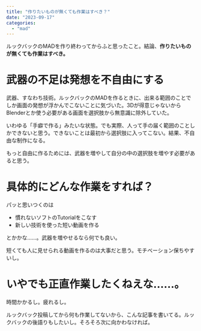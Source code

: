 ```yaml
---
title: "作りたいものが無くても作業はすべき？"
date: "2023-09-17"
categories: 
  - "mad"
---
```


ルックバックのMADを作り終わってからふと思ったこと。結論、**作りたいものが無くても作業はすべき。**

<!--more-->

# 武器の不足は発想を不自由にする

武器、すなわち技術。ルックバックのMADを作るときに、出来る範囲のことでしか画面の発想が浮かんでこないことに気づいた。3Dが得意じゃないからBlenderとか使う必要がある画面を選択肢から無意識に除外していた。

いわゆる「手癖で作る」みたいな状態。でも実際、人って手の届く範囲のことしかできないと思う。できないことは最初から選択肢に入ってこない。結果、不自由な制作になる。

もっと自由に作るためには、武器を増やして自分の中の選択肢を増やす必要があると思う。

# 具体的にどんな作業をすれば？

パッと思いつくのは

- 慣れないソフトのTutorialをこなす
- 新しい技術を使った短い動画を作る

とかかな……。武器を増やせるなら何でも良い。

短くても人に見せられる動画を作るのは大事だと思う。モチベーション保ちやすいし。

# いやでも正直作業したくねえな……。

時間かかるし。疲れるし。

ルックバック投稿してから何も作業してないから、こんな記事を書いてる。ルックバックの後語りもしたいし。そろそろ次に向かわなければ。
